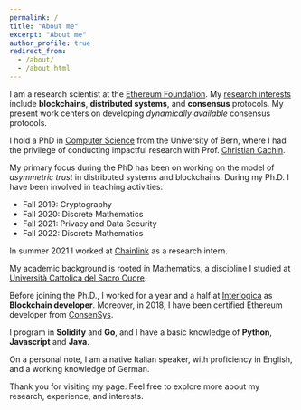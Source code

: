 ```yaml
---
permalink: /
title: "About me"
excerpt: "About me"
author_profile: true
redirect_from: 
  - /about/
  - /about.html
---
```


I am a research scientist at the [Ethereum Foundation](https://ethereum.org/en/foundation/). My [research interests](https://dblp.uni-trier.de/pid/265/5787.html) include **blockchains**, **distributed systems**, and **consensus** protocols. My present work centers on developing *dynamically available* consensus protocols. 

I hold a PhD in [Computer Science](https://crypto.unibe.ch) from the University of Bern, where I had the privilege of conducting impactful research with Prof. [Christian Cachin](https://crypto.unibe.ch/cc/). 

My primary focus during the PhD has been on working on the model of *asymmetric trust* in distributed systems and blockchains. During my Ph.D. I have been involved in teaching activities: 

- Fall 2019: Cryptography
- Fall 2020: Discrete Mathematics
- Fall 2021: Privacy and Data Security
- Fall 2022: Discrete Mathematics

In summer 2021 I worked at [Chainlink](https://chainlinklabs.com) as a research intern.

My academic background is rooted in Mathematics, a discipline I studied at [Università Cattolica del Sacro Cuore](https://brescia.unicatt.it/facolta/scienze-matematiche-fisiche-e-naturali?rdeLocaleAttr=en).

Before joining the Ph.D., I worked for a year and a half at [Interlogica](https://www.interlogica.it/en/) as **Blockchain developer**. Moreover, in 2018, I have been certified Ethereum developer from [ConsenSys](https://consensys.net/academy/bootcamp/). 

I program in **Solidity** and **Go**, and I have a basic knowledge of **Python**, **Javascript** and **Java**. 

On a personal note, I am a native Italian speaker, with proficiency in English, and a working knowledge of German.

Thank you for visiting my page. Feel free to explore more about my research, experience, and interests.

